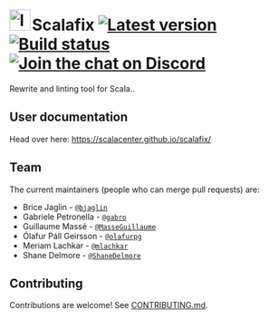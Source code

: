 <img src="website/static/img/scalafix-brand-small2x.png" alt="logo" width="37px" height="37px" style="margin-bottom:-8px;margin-right:-4px;"> Scalafix
[![Latest version](https://index.scala-lang.org/scalacenter/scalafix/scalafix-core/latest.svg)](https://index.scala-lang.org/scalacenter/scalafix/scalafix-core)
[![Build status](https://github.com/scalacenter/scalafix/workflows/CI/badge.svg)](https://github.com/scalacenter/scalafix/actions?query=workflow)
[![Join the chat on Discord](https://badges.gitter.im/scalacenter/scalafix.svg)](https://discord.gg/8AHaqGx3Qj)
========

Rewrite and linting tool for Scala..

## User documentation

Head over here: https://scalacenter.github.io/scalafix/

## Team

The current maintainers (people who can merge pull requests) are:

- Brice Jaglin - [`@bjaglin`](https://github.com/bjaglin)
- Gabriele Petronella - [`@gabro`](https://github.com/gabro)
- Guillaume Massé - [`@MasseGuillaume`](https://github.com/MasseGuillaume)
- Ólafur Páll Geirsson - [`@olafurpg`](https://github.com/olafurpg)
- Meriam Lachkar - [`@mlachkar`](https://github.com/mlachkar)
- Shane Delmore - [`@ShaneDelmore`](https://github.com/ShaneDelmore)

## Contributing

Contributions are welcome! See [CONTRIBUTING.md](CONTRIBUTING.md).
